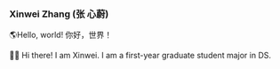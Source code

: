 ### Xinwei Zhang (张 心蔚)
🌎Hello, world!     你好，世界！  
  
  
  
👩‍💻 Hi there! I am Xinwei. I am a first-year graduate student major in DS.
